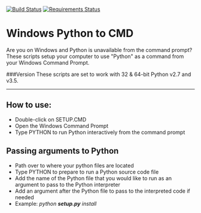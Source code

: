 [![Build Status](https://travis-ci.org/genome21/Win-Python2Cmd.svg?branch=master)](https://travis-ci.org/genome21/Win-Python2Cmd)
[![Requirements Status](https://requires.io/github/genome21/Win-Python2Cmd/requirements.svg?branch=master)](https://requires.io/github/genome21/Win-Python2Cmd/requirements/?branch=master)

# Windows Python to CMD

Are you on Windows and Python is unavailable from the command prompt?  These scripts setup your computer to use "Python" as a command from your Windows Command Prompt.

###Version
These scripts are set to work with 32 & 64-bit Python v2.7 and v3.5.
<hr>

## How to use:

* Double-click on SETUP.CMD
* Open the Windows Command Prompt
* Type PYTHON to run Python interactively from the command prompt

## Passing arguments to Python

* Path over to where your python files are located
* Type PYTHON to prepare to run a Python source code file
* Add the name of the Python file that you would like to run as an argument to pass to the Python interpreter
* Add an argument after the Python file to pass to the interpreted code if needed
* Example: <i>python <b>setup.py</b> install</i>